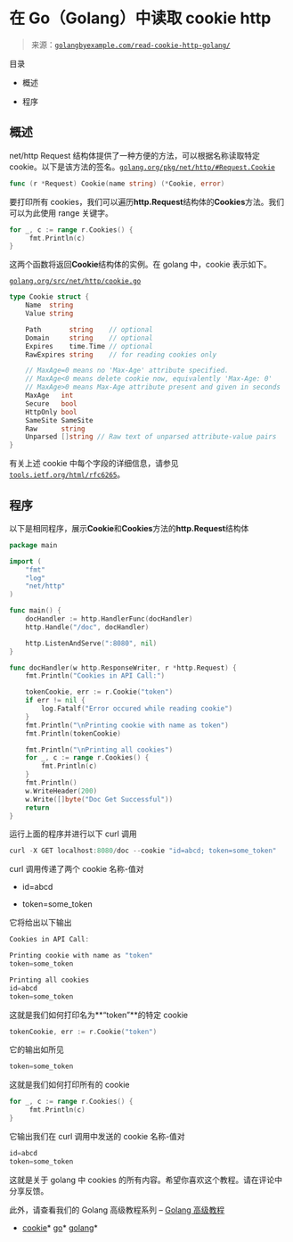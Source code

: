 <!--yml

类别：未分类

日期：2024-10-13 06:35:41

-->

# 在 Go（Golang）中读取 cookie http

> 来源：[`golangbyexample.com/read-cookie-http-golang/`](https://golangbyexample.com/read-cookie-http-golang/)

目录

+   概述

+   程序

## **概述**

net/http Request 结构体提供了一种方便的方法，可以根据名称读取特定 cookie。以下是该方法的签名。[`golang.org/pkg/net/http/#Request.Cookie`](https://golang.org/pkg/net/http/#Request.Cookie)

```go
func (r *Request) Cookie(name string) (*Cookie, error)
```

要打印所有 cookies，我们可以遍历**http.Request**结构体的**Cookies**方法。我们可以为此使用 range 关键字。

```go
for _, c := range r.Cookies() {
     fmt.Println(c)
}
```

这两个函数将返回**Cookie**结构体的实例。在 golang 中，cookie 表示如下。

[`golang.org/src/net/http/cookie.go`](https://golang.org/src/net/http/cookie.go)

```go
type Cookie struct {
	Name  string
	Value string

	Path       string    // optional
	Domain     string    // optional
	Expires    time.Time // optional
	RawExpires string    // for reading cookies only

	// MaxAge=0 means no 'Max-Age' attribute specified.
	// MaxAge<0 means delete cookie now, equivalently 'Max-Age: 0'
	// MaxAge>0 means Max-Age attribute present and given in seconds
	MaxAge   int
	Secure   bool
	HttpOnly bool
	SameSite SameSite
	Raw      string
	Unparsed []string // Raw text of unparsed attribute-value pairs
}
```

有关上述 cookie 中每个字段的详细信息，请参见[`tools.ietf.org/html/rfc6265`](https://tools.ietf.org/html/rfc6265)。

## **程序**

以下是相同程序，展示**Cookie**和**Cookies**方法的**http.Request**结构体

```go
package main

import (
	"fmt"
	"log"
	"net/http"
)

func main() {
	docHandler := http.HandlerFunc(docHandler)
	http.Handle("/doc", docHandler)

	http.ListenAndServe(":8080", nil)
}

func docHandler(w http.ResponseWriter, r *http.Request) {
	fmt.Println("Cookies in API Call:")

	tokenCookie, err := r.Cookie("token")
	if err != nil {
		log.Fatalf("Error occured while reading cookie")
	}
	fmt.Println("\nPrinting cookie with name as token")
	fmt.Println(tokenCookie)

	fmt.Println("\nPrinting all cookies")
	for _, c := range r.Cookies() {
		fmt.Println(c)
	}
	fmt.Println()
	w.WriteHeader(200)
	w.Write([]byte("Doc Get Successful"))
	return
}
```

运行上面的程序并进行以下 curl 调用

```go
curl -X GET localhost:8080/doc --cookie "id=abcd; token=some_token"
```

curl 调用传递了两个 cookie 名称-值对

+   id=abcd

+   token=some_token

它将给出以下输出

```go
Cookies in API Call:

Printing cookie with name as "token"
token=some_token

Printing all cookies
id=abcd
token=some_token
```

这就是我们如何打印名为**“token”**的特定 cookie

```go
tokenCookie, err := r.Cookie("token")
```

它的输出如所见

```go
token=some_token
```

这就是我们如何打印所有的 cookie

```go
for _, c := range r.Cookies() {
     fmt.Println(c)
}
```

它输出我们在 curl 调用中发送的 cookie 名称-值对

```go
id=abcd
token=some_token
```

这就是关于 golang 中 cookies 的所有内容。希望你喜欢这个教程。请在评论中分享反馈。

此外，请查看我们的 Golang 高级教程系列 – [Golang 高级教程](https://golangbyexample.com/golang-comprehensive-tutorial/)

+   [cookie](https://golangbyexample.com/tag/cookie/)*   [go](https://golangbyexample.com/tag/go/)*   [golang](https://golangbyexample.com/tag/golang/)*
